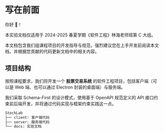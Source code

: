 # 写在前面

你好 👋！

本实验文档仅适用于 2024-2025 春夏学期《软件工程》林海老师班第 C 大组。

本文档包含我们组课程项目的开发指导与规范，强烈建议您在上手开发前阅读本文档，并根据您贡献的代码更新文档中的相关内容。

## 项目结构

按照课程要求，我们将开发一个 **股票交易系统** 的软件工程项目，包括客户端（可以是 Web 端、也可以通过 Electron 封装的桌面端）与服务端。

我们采取 Schema-First 的设计模式，使用基于 OpenAPI 规范定义的 API 接口约束前后端开发，并将通过代码实现与框架约束实践这一点。

```bash
StockLab
├── client: 客户端代码
├── server: 服务端代码
└── docs: 实验文档
```
